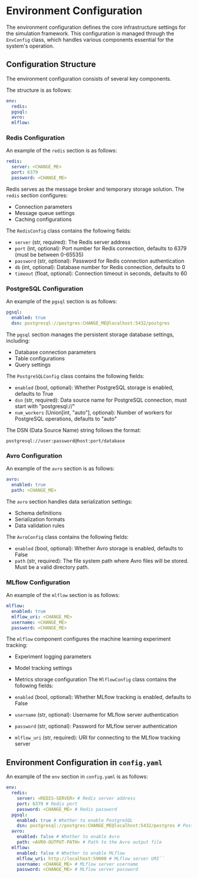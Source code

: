 # Environment Configuration

The environment configuration defines the core infrastructure settings for the simulation framework. This configuration is managed through the `EnvConfig` class, which handles various components essential for the system's operation.

## Configuration Structure


The environment configuration consists of several key components.

The structure is as follows:

```yaml
env:
  redis:
  pgsql:
  avro:
  mlflow:
```

### Redis Configuration

An example of the `redis` section is as follows:

```yaml
redis:
  server: <CHANGE_ME>
  port: 6379
  password: <CHANGE_ME>
```

Redis serves as the message broker and temporary storage solution. The `redis` section configures:
- Connection parameters
- Message queue settings
- Caching configurations

The `RedisConfig` class contains the following fields:

- `server` (str, required): The Redis server address
- `port` (int, optional): Port number for Redis connection, defaults to 6379 (must be between 0-65535)
- `password` (str, optional): Password for Redis connection authentication
- `db` (int, optional): Database number for Redis connection, defaults to 0
- `timeout` (float, optional): Connection timeout in seconds, defaults to 60


### PostgreSQL Configuration 

An example of the `pgsql` section is as follows:

```yaml
pgsql:
  enabled: true
  dsn: postgresql://postgres:CHANGE_ME@localhost:5432/postgres
```

The `pgsql` section manages the persistent storage database settings, including:
- Database connection parameters
- Table configurations
- Query settings

The `PostgreSQLConfig` class contains the following fields:

- `enabled` (bool, optional): Whether PostgreSQL storage is enabled, defaults to True
- `dsn` (str, required): Data source name for PostgreSQL connection, must start with "postgresql://"
- `num_workers` (Union[int, "auto"], optional): Number of workers for PostgreSQL operations, defaults to "auto"

The DSN (Data Source Name) string follows the format:

```
postgresql://user:password@host:port/database
```

### Avro Configuration

An example of the `avro` section is as follows:

```yaml
avro:
  enabled: true
  path: <CHANGE_ME>
```

The `avro` section handles data serialization settings:
- Schema definitions
- Serialization formats
- Data validation rules

The `AvroConfig` class contains the following fields:

- `enabled` (bool, optional): Whether Avro storage is enabled, defaults to False
- `path` (str, required): The file system path where Avro files will be stored. Must be a valid directory path.

### MLflow Configuration

An example of the `mlflow` section is as follows:

```yaml
mlflow:
  enabled: true
  mlflow_uri: <CHANGE_ME>
  username: <CHANGE_ME>
  password: <CHANGE_ME>
```

The `mlflow` component configures the machine learning experiment tracking:
- Experiment logging parameters
- Model tracking settings
- Metrics storage configuration
The `MlflowConfig` class contains the following fields:

- `enabled` (bool, optional): Whether MLflow tracking is enabled, defaults to False
- `username` (str, optional): Username for MLflow server authentication
- `password` (str, optional): Password for MLflow server authentication  
- `mlflow_uri` (str, required): URI for connecting to the MLflow tracking server

## Environment Configuration in `config.yaml`

An example of the `env` section in `config.yaml` is as follows:

```yaml
env:
  redis:
    server: <REDIS-SERVER> # Redis server address
    port: 6379 # Redis port
    password: <CHANGE_ME> # Redis password
  pgsql:
    enabled: true # Whether to enable PostgreSQL
    dsn: postgresql://postgres:CHANGE_ME@localhost:5432/postgres # PostgreSQL connection string
  avro:
    enabled: false # Whether to enable Avro
    path: <AVRO-OUTPUT-PATH> # Path to the Avro output file
  mlflow:
    enabled: false # Whether to enable MLflow
    mlflow_uri: http://localhost:59000 # MLflow server URI``
    username: <CHANGE_ME> # MLflow server username
    password: <CHANGE_ME> # MLflow server password
```
